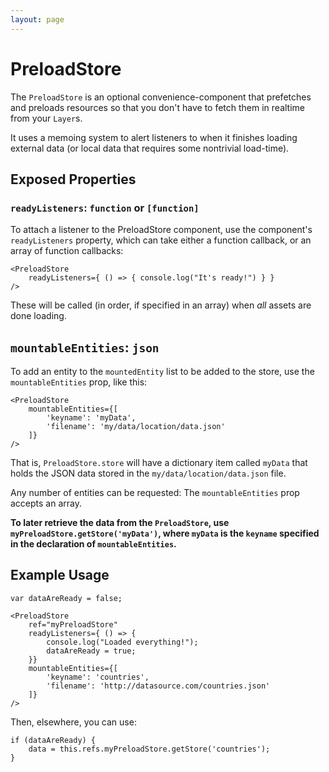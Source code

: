 ```yaml
---
layout: page
---
```


# PreloadStore

The `PreloadStore` is an optional convenience-component that prefetches and preloads resources so that you don't have to fetch them in realtime from your `Layer`s.

It uses a memoing system to alert listeners to when it finishes loading
external data (or local data that requires some nontrivial load-time).

## Exposed Properties

### `readyListeners`: `function` or `[function]`
To attach a listener to the PreloadStore component, use the component's
`readyListeners` property, which can take either a function callback, or
an array of function callbacks:

```
<PreloadStore
    readyListeners={ () => { console.log("It's ready!") } }
/>
```

These will be called (in order, if specified in an array) when _all_ assets are done loading.

## `mountableEntities`: `json`

To add an entity to the `mountedEntity` list to be added to the store, use
the `mountableEntities` prop, like this:

```
<PreloadStore
    mountableEntities={[
        'keyname': 'myData',
        'filename': 'my/data/location/data.json'
    ]}
/>
```

That is, `PreloadStore.store` will have a dictionary item called `myData`
that holds the JSON data stored in the `my/data/location/data.json` file.

Any number of entities can be requested: The `mountableEntities` prop
accepts an array.

**To later retrieve the data from the `PreloadStore`, use `myPreloadStore.getStore('myData')`, where `myData` is the `keyname` specified in the declaration of `mountableEntities`.**


## Example Usage

```
var dataAreReady = false;

<PreloadStore
    ref="myPreloadStore"
    readyListeners={ () => {
        console.log("Loaded everything!"); 
        dataAreReady = true;
    }}
    mountableEntities={[
        'keyname': 'countries',
        'filename': 'http://datasource.com/countries.json'
    ]}
/>
```

Then, elsewhere, you can use:

```
if (dataAreReady) {
    data = this.refs.myPreloadStore.getStore('countries');
}
```
